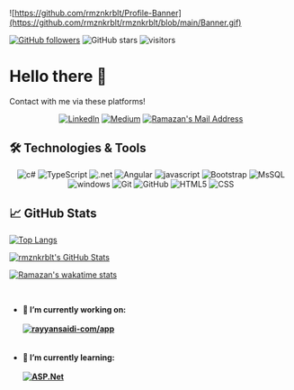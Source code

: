 ![https://github.com/rmznkrblt/Profile-Banner](https://github.com/rmznkrblt/rmznkrblt/blob/main/Banner.gif)

[![GitHub followers](https://img.shields.io/github/followers/rmznkrblt?style=social)](https://github.com/rmznkrblt?tab=followers)
![GitHub stars](https://img.shields.io/github/stars/rmznkrblt?style=social)
![visitors](https://visitor-badge.laobi.icu/badge?page_id=rmznkrblt.rmznkrblt)

# Hello there 👋

Contact with me via these platforms!

<p align="center">
<a href="https://www.linkedin.com/in/ramazankarabulut/"><img alt="LinkedIn" src="https://img.shields.io/badge/linkedin%20-%230077B5.svg?&style=for-the-badge&logo=linkedin&logoColor=white"/></a>
<a href="https://www.linkedin.com/in/ramazankarabulut/"><img alt="Medium" src="https://img.shields.io/badge/medium%20-black.svg?&style=for-the-badge&logo=medium&logoColor=white"/></a>
  <a href="mailto:r.karabulut@outlook.com.tr" target="_blank" rel="nofollow"><img alt="Ramazan's Mail Address" src="https://img.shields.io/badge/Gmail-D14836?style=for-the-badge&logo=gmail&logoColor=white" /></a></p>



## 🛠 Technologies & Tools 
<p align="center">
<img alt="c#" src="https://img.shields.io/badge/C%23-239120?style=for-the-badge&logo=c-sharp&logoColor=white"></img>
<img alt="TypeScript" src="https://img.shields.io/badge/typescript%20-%23007ACC.svg?&style=for-the-badge&logo=typescript&logoColor=white"/>
<img alt=".net" src="https://img.shields.io/badge/.NET-5C2D91?style=for-the-badge&logo=.net&logoColor=white"></img>
<img alt="Angular" src="https://img.shields.io/badge/angular%20-%23DD0031.svg?&style=for-the-badge&logo=angular&logoColor=white"/>
<img alt="javascript" src="https://img.shields.io/badge/javascript-f0db4f?style=for-the-badge&logo=javascript&logoColor=323330 "></img>
<img alt="Bootstrap" src="https://img.shields.io/badge/bootstrap%20-%23563D7C.svg?&style=for-the-badge&logo=bootstrap&logoColor=white"/>
<img alt="MsSQL" src="https://img.shields.io/badge/Microsoft_SQL_Server-CC2927?style=for-the-badge&logo=microsoft-sql-server&logoColor=white"></img>
<img alt="windows" src="https://img.shields.io/badge/Windows-0078D6?style=for-the-badge&logo=windows&logoColor=white"></img>
<img alt="Git" src="https://img.shields.io/badge/git%20-%23F05033.svg?&style=for-the-badge&logo=git&logoColor=white"/>
<img alt="GitHub" src="https://img.shields.io/badge/github%20-%23121011.svg?&style=for-the-badge&logo=github&logoColor=white"/>
<img alt="HTML5" src="https://img.shields.io/badge/html5%20-%23E34F26.svg?&style=for-the-badge&logo=html5&logoColor=white"/>
<img alt="CSS" src="https://img.shields.io/badge/css%20-%231572B6.svg?&style=for-the-badge&logo=css3&logoColor=white"/></p>

## &#x1f4c8; GitHub Stats
[![Top Langs](https://github-readme-stats.vercel.app/api/top-langs/?username=rmznkrblt&layout=compact)](https://github.com/anuraghazra/github-readme-stats)

<a href="https://github.com/rmznkrblt/rmznkrblt"> <img align="center" src="https://github-readme-stats.vercel.app/api?username=rmznkrblt&show_icons=true&line_height=27&count_private=true&title_color=6aa6f8&text_color=8a919a&icon_color=6aa6f8&bg_color=0e1116" alt="rmznkrblt's GitHub Stats" />
</a>

[![Ramazan's wakatime stats](https://github-readme-stats.vercel.app/api/wakatime?username=rmznkrblt&layout=compact)](https://github.com/rmznkrblt/github-readme-stats)

 <br />
 <b>
  <ul>
   <li>
    🔭 I’m currently working on:
    <br />
    <br />
<a href="https://github.com/rayyansaidi-com/app"><img alt="rayyansaidi-com/app" src="https://github-readme-stats.nthnchu.vercel.app/api/pin?username=rmznkrblt&repo=CarRental-ReCapProject&show_owner=true&cache_seconds=1800&theme=great-gatsby" /></a>
   </li>
   <br />
   <br />
   <li>
    🌱 I’m currently learning:
    <br />
    <br />
<a href="https://github.com/engindemirog/KampFinalProject"><img alt="ASP.Net" src="https://github-readme-stats.nthnchu.vercel.app/api/pin?username=engindemirog&repo=
KampFinalProject&cache_seconds=1800&theme=great-gatsby"/></a>
   </li>
  </ul>
 </b>
</div>
<!---
## 🏆 GitHub Trophies
[![trophy](https://github-profile-trophy.vercel.app/?username=rmznkrblt&theme=nord&column=7)](https://github.com/ryo-ma/github-profile-trophy)
-->


